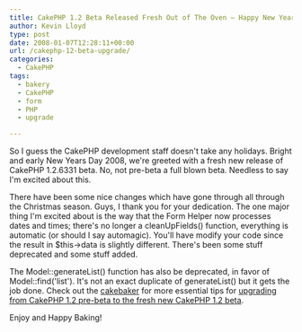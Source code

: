 ```yaml
---
title: CakePHP 1.2 Beta Released Fresh Out of The Oven – Happy New Year
author: Kevin Lloyd
type: post
date: 2008-01-07T12:28:11+00:00
url: /cakephp-12-beta-upgrade/
categories:
  - CakePHP
tags:
  - bakery
  - CakePHP
  - form
  - PHP
  - upgrade

---
```

So I guess the CakePHP development staff doesn't take any holidays. Bright and early New Years Day 2008, we're greeted with a fresh new release of CakePHP 1.2.6331 beta. No, not pre-beta a full blown beta. Needless to say I'm excited about this.

There have been some nice changes which have gone through all through the Christmas season. Guys, I thank you for your dedication. The one major thing I'm excited about is the way that the Form Helper now processes dates and times; there's no longer a cleanUpFields() function, everything is automatic (or should I say automagic). You'll have modify your code since the result in $this->data is slightly different. There's been some stuff deprecated and some stuff added.

The Model::generateList() function has also be deprecated, in favor of Model::find('list'). It's not an exact duplicate of generateList() but it gets the job done. Check out the [cakebaker][1] for more essential tips for [upgrading from CakePHP 1.2 pre-beta to the fresh new CakePHP 1.2 beta][2].

Enjoy and Happy Baking!

 [1]: http://cakebaker.42dh.com/ "cakebaker"
 [2]: http://cakebaker.42dh.com/2008/01/02/upgrading-from-cakephp-12-pre-beta-to-the-beta-version/ "Upgrading from CakePHP 1.2 pre-beta to CakePHP 1.2 beta"